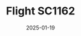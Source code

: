 ---
layout: photo-detail
title: "Flight SC1162"
date: 2025-01-19
collection: photos
header:
  teaser: "https://kw-aviation.oss-cn-beijing.aliyuncs.com/25.1.19.SC1162.JPG"
shooting_date: 2025-01-19
flight_number: "SC1162"
airline: "Shandong Airline"
origin_destination: "ZUH-PEK"
registration_number: "B-7085"
aircraft_type: "Boeing 737-800"
livery: "-"
---
